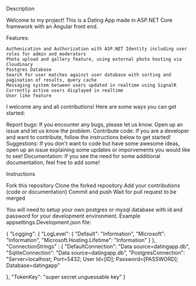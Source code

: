 Description

Welcome to my project! This is a Dating App made in ASP.NET Core framework with an Angular front end.

Features:

    Authenication and Authorization with ASP.NET Identity including user roles for admin and moderators
    Photo upload and gallery feature, using external photo hosting via Cloudinary
    Postgres Database
    Search for user matches against user database with sorting and pagination of results, query cache
    Messaging system between users updated in realtime using SignalR
    Currently active users displayed in realtime
    User like feature

I welcome any and all contributions! Here are some ways you can get started:

Report bugs: If you encounter any bugs, please let us know. Open up an issue and let us know the problem.
Contribute code: If you are a developer and want to contribute, follow the instructions below to get started!
Suggestions: If you don't want to code but have some awesome ideas, open up an issue explaining some updates or imporvements you would like to see!
Documentation: If you see the need for some additional documentation, feel free to add some!

Instructions

Fork this repository
Clone the forked repository
Add your contributions (code or documentation)
Commit and push
Wait for pull request to be merged

You will need to setup your own postgres or mysql database with id and password for your development environment.
Example appsettings.Development.json file:

{ "Logging": { "LogLevel": { "Default": "Information", "Microsoft": "Information", "Microsoft.Hosting.Lifetime": "Information" } }, "ConnectionStrings" : { "DefaultConnection": "Data source=datingapp.db", "SqliteConnection": "Data source=datingapp.db", "PostgresConnection": "Server=localhost; Port=5432; User Id=[ID]; Password=[PASSWORD]; Database=datingapp"

}, "TokenKey": "super secret unguessable key" }